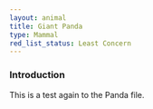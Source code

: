 ```yaml
---
layout: animal
title: Giant Panda
type: Mammal
red_list_status: Least Concern
---
```


###  Introduction

This is a test again to the Panda file.